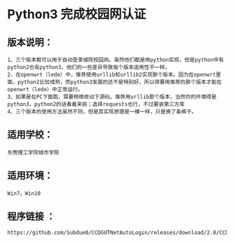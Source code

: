 Python3 完成校园网认证
=====================

版本说明：<br>
---------------------
    1、三个版本都可以用于自动登录城院校园网。虽然他们都是用python实现，但是python中有python2也有python3，他们的一些差异导致每个版本适用性不一样。
    2、在openwrt（lede）中，推荐使用urllib和urllib2实现那个版本。因为在openwrt里面，python2比较成熟，而python3发展的还不是特别好，所以得要用推荐的那个版本才能在openwrt（lede）中正常运行。
    3、如果是在PC下面跑，需要稍微改动下源码。推荐用urllib那个版本，当然你的环境得是python3，python2的话看着来挑；选择requests也行，不过要装第三方库
    4、三个版本的使用方法虽然不同，但是其实现原理是一模一样，只是换了条裤子。
适用学校：<br>
---------------------
    东莞理工学院城市学院
适用环境：<br>
---------------------
    Win7，Win10
程序链接 ：<br>
--------------------
    https://github.com/Subdue0/CCDGUTNetAutoLogin/releases/download/2.0/CCDGUT.rar

